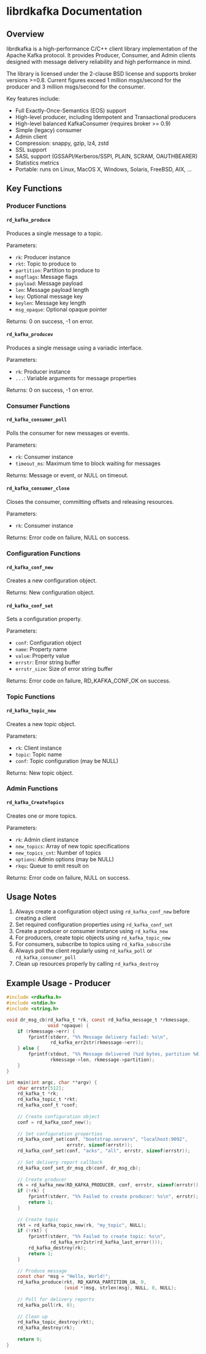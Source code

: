 # librdkafka Documentation

## Overview

librdkafka is a high-performance C/C++ client library implementation of the Apache Kafka protocol. It provides Producer, Consumer, and Admin clients designed with message delivery reliability and high performance in mind.

The library is licensed under the 2-clause BSD license and supports broker versions >=0.8. Current figures exceed 1 million msgs/second for the producer and 3 million msgs/second for the consumer.

Key features include:
- Full Exactly-Once-Semantics (EOS) support
- High-level producer, including Idempotent and Transactional producers
- High-level balanced KafkaConsumer (requires broker >= 0.9)
- Simple (legacy) consumer
- Admin client
- Compression: snappy, gzip, lz4, zstd
- SSL support
- SASL support (GSSAPI/Kerberos/SSPI, PLAIN, SCRAM, OAUTHBEARER)
- Statistics metrics
- Portable: runs on Linux, MacOS X, Windows, Solaris, FreeBSD, AIX, ...

## Key Functions

### Producer Functions

#### `rd_kafka_produce`
Produces a single message to a topic.

Parameters:
- `rk`: Producer instance
- `rkt`: Topic to produce to
- `partition`: Partition to produce to
- `msgflags`: Message flags
- `payload`: Message payload
- `len`: Message payload length
- `key`: Optional message key
- `keylen`: Message key length
- `msg_opaque`: Optional opaque pointer

Returns: 0 on success, -1 on error.

#### `rd_kafka_producev`
Produces a single message using a variadic interface.

Parameters:
- `rk`: Producer instance
- `...`: Variable arguments for message properties

Returns: 0 on success, -1 on error.

### Consumer Functions

#### `rd_kafka_consumer_poll`
Polls the consumer for new messages or events.

Parameters:
- `rk`: Consumer instance
- `timeout_ms`: Maximum time to block waiting for messages

Returns: Message or event, or NULL on timeout.

#### `rd_kafka_consumer_close`
Closes the consumer, committing offsets and releasing resources.

Parameters:
- `rk`: Consumer instance

Returns: Error code on failure, NULL on success.

### Configuration Functions

#### `rd_kafka_conf_new`
Creates a new configuration object.

Returns: New configuration object.

#### `rd_kafka_conf_set`
Sets a configuration property.

Parameters:
- `conf`: Configuration object
- `name`: Property name
- `value`: Property value
- `errstr`: Error string buffer
- `errstr_size`: Size of error string buffer

Returns: Error code on failure, RD_KAFKA_CONF_OK on success.

### Topic Functions

#### `rd_kafka_topic_new`
Creates a new topic object.

Parameters:
- `rk`: Client instance
- `topic`: Topic name
- `conf`: Topic configuration (may be NULL)

Returns: New topic object.

### Admin Functions

#### `rd_kafka_CreateTopics`
Creates one or more topics.

Parameters:
- `rk`: Admin client instance
- `new_topics`: Array of new topic specifications
- `new_topics_cnt`: Number of topics
- `options`: Admin options (may be NULL)
- `rkqu`: Queue to emit result on

Returns: Error code on failure, NULL on success.

## Usage Notes

1. Always create a configuration object using `rd_kafka_conf_new` before creating a client
2. Set required configuration properties using `rd_kafka_conf_set`
3. Create a producer or consumer instance using `rd_kafka_new`
4. For producers, create topic objects using `rd_kafka_topic_new`
5. For consumers, subscribe to topics using `rd_kafka_subscribe`
6. Always poll the client regularly using `rd_kafka_poll` or `rd_kafka_consumer_poll`
7. Clean up resources properly by calling `rd_kafka_destroy`

## Example Usage - Producer

```c
#include <rdkafka.h>
#include <stdio.h>
#include <string.h>

void dr_msg_cb(rd_kafka_t *rk, const rd_kafka_message_t *rkmessage,
               void *opaque) {
    if (rkmessage->err) {
        fprintf(stderr, "%% Message delivery failed: %s\n",
                rd_kafka_err2str(rkmessage->err));
    } else {
        fprintf(stdout, "%% Message delivered (%zd bytes, partition %d)\n",
                rkmessage->len, rkmessage->partition);
    }
}

int main(int argc, char **argv) {
    char errstr[512];
    rd_kafka_t *rk;
    rd_kafka_topic_t *rkt;
    rd_kafka_conf_t *conf;
    
    // Create configuration object
    conf = rd_kafka_conf_new();
    
    // Set configuration properties
    rd_kafka_conf_set(conf, "bootstrap.servers", "localhost:9092",
                      errstr, sizeof(errstr));
    rd_kafka_conf_set(conf, "acks", "all", errstr, sizeof(errstr));
    
    // Set delivery report callback
    rd_kafka_conf_set_dr_msg_cb(conf, dr_msg_cb);
    
    // Create producer
    rk = rd_kafka_new(RD_KAFKA_PRODUCER, conf, errstr, sizeof(errstr));
    if (!rk) {
        fprintf(stderr, "%% Failed to create producer: %s\n", errstr);
        return 1;
    }
    
    // Create topic
    rkt = rd_kafka_topic_new(rk, "my_topic", NULL);
    if (!rkt) {
        fprintf(stderr, "%% Failed to create topic: %s\n",
                rd_kafka_err2str(rd_kafka_last_error()));
        rd_kafka_destroy(rk);
        return 1;
    }
    
    // Produce message
    const char *msg = "Hello, World!";
    rd_kafka_produce(rkt, RD_KAFKA_PARTITION_UA, 0,
                     (void *)msg, strlen(msg), NULL, 0, NULL);
    
    // Poll for delivery reports
    rd_kafka_poll(rk, 0);
    
    // Clean up
    rd_kafka_topic_destroy(rkt);
    rd_kafka_destroy(rk);
    
    return 0;
}
```